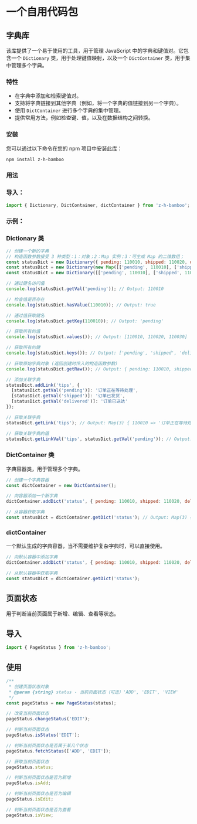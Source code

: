 # 一个自用代码包


## 字典库
该库提供了一个易于使用的工具，用于管理 JavaScript 中的字典和键值对。它包含一个 `Dictionary` 类，用于处理键值映射，以及一个 `DictContainer` 类，用于集中管理多个字典。

### 特性

- 在字典中添加和检索键值对。
- 支持将字典链接到其他字典（例如，将一个字典的值链接到另一个字典）。
- 使用 `DictContainer` 进行多个字典的集中管理。
- 提供常用方法，例如检查键、值，以及在数据结构之间转换。
  
### 安装

您可以通过以下命令在您的 npm 项目中安装此库：

```bash
npm install z-h-bamboo
```


### 用法

### 导入：

```js 
import { Dictionary, DictContainer, dictContainer } from 'z-h-bamboo';
```

### 示例：

### Dictionary 类

```js
// 创建一个新的字典
// 构造函数参数接受 3 种类型：1：对象；2：Map 实例；3：可生成 Map 的二维数组；
const statusDict = new Dictionary({ pending: 110010, shipped: 110020, delivered: 110030 })
const statusDict = new Dictionary(new Map([['pending', 110010], ['shipped', 110020], ['delivered', 110030]]))
const statusDict = new Dictionary([['pending', 110010], ['shipped', 110020], ['delivered', 110030]])

// 通过键名访问值
console.log(statusDict.getVal('pending')); // Output: 110010

// 检查值是否存在
console.log(statusDict.hasValue(110010)); // Output: true

// 通过值获取键名
console.log(statusDict.getKey(110010)); // Output: 'pending'

// 获取所有的值
console.log(statusDict.values()); // Output: [110010, 110020, 110030]

// 获取所有的键
console.log(statusDict.keys()); // Output: ['pending', 'shipped', 'delivered']

// 获取原始字典对象 (返回创建时传入的构造函数参数)
console.log(statusDict.getRaw()); // Output: { pending: 110010, shipped: 110020, delivered: 110030 }

// 添加关联字典
statusDict.addLink('tips', {
  [statusDict.getVal('pending')]: '订单正在等待处理',
  [statusDict.getVal('shipped')]: '订单已发货',
  [statusDict.getVal('delivered')]: '订单已送达'
});

// 获取关联字典
statusDict.getLink('tips'); // Output: Map(3) { 110010 => '订单正在等待处理', 110020 => '订单已发货', 110030 => '订单已送达' }

// 获取关联字典的值
statusDict.getLinkVal('tips', statusDict.getVal('pending')); // Output: '订单正在等待处理'

```



### DictContainer 类

字典容器类，用于管理多个字典。

```js
// 创建一个字典容器
const dictContainer = new DictContainer();

// 向容器添加一个新字典
dictContainer.addDict('status', { pending: 110010, shipped: 110020, delivered: 110030 });

// 从容器获取字典
const statusDict = dictContainer.getDict('status'); // Output: Map(3) {pending => 110010, shipped => 110020, delivered => 110030}

```

### dictContainer

一个默认生成的字典容器，当不需要维护复杂字典时，可以直接使用。

```js
// 向默认容器中添加字典
dictContainer.addDict('status', { pending: 110010, shipped: 110020, delivered: 110030 });

// 从默认容器中获取字典
const statusDict = dictContainer.getDict('status');

```


## 页面状态

用于判断当前页面属于新增、编辑、查看等状态。

## 导入
```js
import { PageStatus } from 'z-h-bamboo';
```

## 使用

```js
/**
 * 创建页面状态对象
 * @param {string} status - 当前页面状态（可选）'ADD', 'EDIT', 'VIEW'
 */
const pageStatus = new PageStatus(status);

// 改变当前页面状态
pageStatus.changeStatus('EDIT');

// 判断当前页面状态
pageStatus.isStatus('EDIT');

// 判断当前页面状态是否属于某几个状态
pageStatus.fetchStatus(['ADD', 'EDIT']);

// 获取当前页面状态
pageStatus.status;

// 判断当前页面状态是否为新增
pageStatus.isAdd;

// 判断当前页面状态是否为编辑
pageStatus.isEdit;

// 判断当前页面状态是否为查看
pageStatus.isView;

```